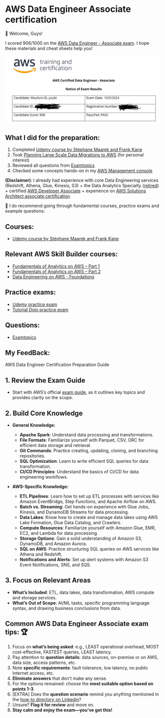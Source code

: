 # AWS Data Engineer Associate certification

👋 Welcome, Guys!

I scored 906/1000 on the [AWS Data Engineer - Associate exam](https://aws.amazon.com/certification/certified-data-engineer-associate/). I hope these materials and cheat sheets help you!

![My exam score](/images/score.JPG)

## What I did for the preparation:

1. Completed [Udemy course by Stéphane Maarek and Frank Kane](https://www.udemy.com/course/aws-data-engineer/?couponCode=24T6MT102824)
2. Took [Planning Large Scale Data Migrations to AWS](https://explore.skillbuilder.aws/learn/course/15545/) (for personal interest)
3. Reviewed all questions from [Examtopics](https://www.examtopics.com/exams/amazon/aws-certified-data-engineer-associate-dea-c01/)
4. Checked some concepts hands-on in my [AWS Management console](https://aws.amazon.com/console/)

**(Disclaimer)**: I already had experience with core Data Engineering services (Redshift, Athena, Glue, Kinesis, S3) + the Data Analytics Specialty ([retired](https://aws.amazon.com/blogs/training-and-certification/aws-certification-retirements-and-launches/)) + certified [AWS Developer Associate](https://aws.amazon.com/certification/certified-developer-associate/) + experience on [AWS Solutions Architect associate certification](https://aws.amazon.com/certification/certified-solutions-architect-associate/).

📌 I do recommend going through fundamental courses, practice exams and example questions:

## Courses:

- [Udemy course by Stéphane Maarek and Frank Kane](https://www.udemy.com/course/aws-data-engineer/)

## Relevant AWS Skill Builder courses:

- [Fundamentals of Analytics on AWS – Part 1](https://explore.skillbuilder.aws/learn/course/internal/view/elearning/18437/fundamentals-of-analytics-on-aws-part-1)
- [Fundamentals of Analytics on AWS – Part 2](https://explore.skillbuilder.aws/learn/course/internal/view/elearning/18440/fundamentals-of-analytics-on-aws-part-2)
- [Data Engineering on AWS - Foundations](https://explore.skillbuilder.aws/learn/course/internal/view/elearning/19747/data-engineering-on-aws-foundations)

## Practice exams:

- [Udemy practice exam](https://www.udemy.com/course/practice-exams-aws-certified-data-engineer-associate-r/)
- [Tutorial Dojo practice exam](https://portal.tutorialsdojo.com/courses/aws-certified-data-engineer-associate-practice-exam-dea-c01/)

## Questions:

- [Examtopics](https://www.examtopics.com/exams/amazon/aws-certified-data-engineer-associate-dea-c01/)

## My FeedBack:
AWS Data Engineer Certification Preparation Guide

## 1. Review the Exam Guide
- Start with AWS’s official [exam guide](https://aws.amazon.com/certification/), as it outlines key topics and provides clarity on the scope.

## 2. Build Core Knowledge
- **General Knowledge:**
  - **Apache Spark**: Understand data processing and transformations.
  - **File Formats**: Familiarize yourself with Parquet, CSV, ORC for efficient data storage and retrieval.
  - **Git Commands**: Practice creating, updating, cloning, and branching repositories.
  - **SQL Optimization**: Learn to write efficient SQL queries for data transformation.
  - **CI/CD Principles**: Understand the basics of CI/CD for data engineering workflows.

- **AWS-Specific Knowledge:**
  - **ETL Pipelines**: Learn how to set up ETL processes with services like Amazon EventBridge, Step Functions, and Apache Airflow on AWS.
  - **Batch vs. Streaming**: Get hands-on experience with Glue Jobs, Kinesis, and DynamoDB Streams for data processing.
  - **Data Lakes**: Know how to create and manage data lakes using AWS Lake Formation, Glue Data Catalog, and Crawlers.
  - **Compute Resources**: Familiarize yourself with Amazon Glue, EMR, EC2, and Lambda for data processing.
  - **Storage Options**: Gain a solid understanding of Amazon S3, DynamoDB, and Amazon Aurora.
  - **SQL on AWS**: Practice structuring SQL queries on AWS services like Athena and Redshift.
  - **Notifications and Alerts**: Set up alert systems with Amazon S3 Event Notifications, SNS, and SQS.

## 3. Focus on Relevant Areas
- **What’s Included**: ETL, data lakes, data transformation, AWS compute and storage services.
- **What’s Out of Scope**: AI/ML tasks, specific programming language syntax, and drawing business conclusions from data.


## Common AWS Data Engineer Associate exam tips: 🏆

1. Focus on **what’s being asked**: e.g., LEAST operational overhead, MOST cost-effective, FASTEST queries, LEAST latency.
2. Pay attention to **question details**: data sources, on-premise or on AWS, data size, access patterns, etc.
3. Note **specific requirements**: fault tolerance, low latency, no public Internet access, etc.
4. **Eliminate answers** that don't make any sense.
5. For the options remained: choose the **most suitable option based on points 1-3**.
6. [EXTRA] Does the **question scenario** remind you anything mentioned in the 
[how-to directory on Linkedin](https://www.linkedin.com/in/mouhcin-el-youbi/)?
7. Unsure? **Flag it for review** and move on.
8. **Stay calm and enjoy the exam—you've got this!**
